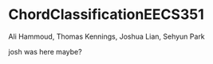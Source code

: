 # ChordClassificationEECS351

Ali Hammoud, Thomas Kennings, Joshua Lian, Sehyun Park

josh was here maybe?